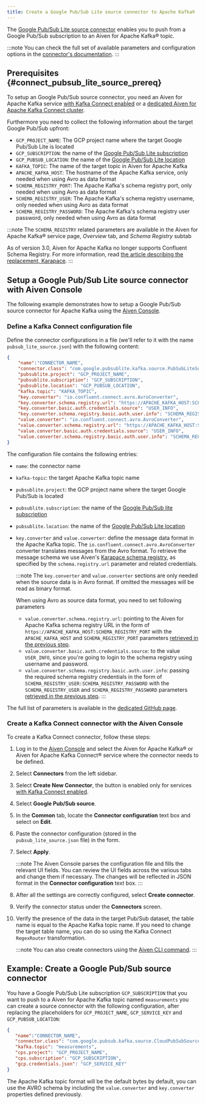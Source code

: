 ```yaml
---
title: Create a Google Pub/Sub Lite source connector to Apache Kafka®
---
```


The [Google Pub/Sub Lite source
connector](https://github.com/googleapis/java-pubsub-group-kafka-connector/)
enables you to push from a Google Pub/Sub subscription to an Aiven for
Apache Kafka® topic.

:::note
You can check the full set of available parameters and configuration
options in the [connector's
documentation](https://github.com/googleapis/java-pubsub-group-kafka-connector/).
:::

## Prerequisites {#connect_pubsub_lite_source_prereq}

To setup an Google Pub/Sub source connector, you need an Aiven for
Apache Kafka service
[with Kafka Connect enabled](enable-connect) or a
[dedicated Aiven for Apache Kafka Connect cluster](/docs/products/kafka/kafka-connect/get-started#apache_kafka_connect_dedicated_cluster).

Furthermore you need to collect the following information about the
target Google Pub/Sub upfront:

-   `GCP_PROJECT_NAME`: The GCP project name where the target Google
    Pub/Sub Lite is located
-   `GCP_SUBSCRIPTION`: the name of the [Google Pub/Sub Lite
    subscription](https://cloud.google.com/pubsub/docs/create-subscription)
-   `GCP_PUBSUB_LOCATION`: the name of the [Google Pub/Sub Lite
    location](https://cloud.google.com/pubsub/lite/docs/locations)
-   `KAFKA_TOPIC`: The name of the target topic in Aiven for Apache
    Kafka
-   `APACHE_KAFKA_HOST`: The hostname of the Apache Kafka service, only
    needed when using Avro as data format
-   `SCHEMA_REGISTRY_PORT`: The Apache Kafka's schema registry port,
    only needed when using Avro as data format
-   `SCHEMA_REGISTRY_USER`: The Apache Kafka's schema registry
    username, only needed when using Avro as data format
-   `SCHEMA_REGISTRY_PASSWORD`: The Apache Kafka's schema registry user
    password, only needed when using Avro as data format

:::note
The `SCHEMA_REGISTRY` related parameters are available in the Aiven for
Apache Kafka® service page, *Overview* tab, and *Schema Registry* subtab

As of version 3.0, Aiven for Apache Kafka no longer supports Confluent
Schema Registry. For more information, read [the article describing the
replacement, Karapace](https://aiven.io/docs/products/kafka/karapace).
:::

## Setup a Google Pub/Sub Lite source connector with Aiven Console

The following example demonstrates how to setup a Google Pub/Sub source
connector for Apache Kafka using the [Aiven
Console](https://console.aiven.io/).

### Define a Kafka Connect configuration file

Define the connector configurations in a file (we'll refer to it with
the name `pubsub_lite_source.json`) with the following content:

``` json
{
    "name":"CONNECTOR_NAME",
    "connector.class": "com.google.pubsublite.kafka.source.PubSubLiteSourceConnector",
    "pubsublite.project": "GCP_PROJECT_NAME",
    "pubsublite.subscription": "GCP_SUBSCRIPTION",
    "pubsublite.location": "GCP_PUBSUB_LOCATION",
    "kafka.topic": "KAFKA_TOPIC",
    "key.converter": "io.confluent.connect.avro.AvroConverter",
    "key.converter.schema.registry.url": "https://APACHE_KAFKA_HOST:SCHEMA_REGISTRY_PORT",
    "key.converter.basic.auth.credentials.source": "USER_INFO",
    "key.converter.schema.registry.basic.auth.user.info": "SCHEMA_REGISTRY_USER:SCHEMA_REGISTRY_PASSWORD",
    "value.converter": "io.confluent.connect.avro.AvroConverter",
    "value.converter.schema.registry.url": "https://APACHE_KAFKA_HOST:SCHEMA_REGISTRY_PORT",
    "value.converter.basic.auth.credentials.source": "USER_INFO",
    "value.converter.schema.registry.basic.auth.user.info": "SCHEMA_REGISTRY_USER:SCHEMA_REGISTRY_PASSWORD"
}
```

The configuration file contains the following entries:

-   `name`: the connector name

-   `kafka-topic`: the target Apache Kafka topic name

-   `pubsublite.project`: the GCP project name where the target Google
    Pub/Sub is located

-   `pubsublite.subscription`: the name of the [Google Pub/Sub lite
    subscription](https://cloud.google.com/pubsub/docs/create-subscription)

-   `pubsublite.location`: the name of the [Google Pub/Sub Lite
    location](https://cloud.google.com/pubsub/lite/docs/locations)

-   `key.converter` and `value.converter`: define the message data
    format in the Apache Kafka topic. The
    `io.confluent.connect.avro.AvroConverter` converter translates
    messages from the Avro format. To retrieve the message schema we use
    Aiven's [Karapace schema
    registry](https://github.com/aiven/karapace), as specified by the
    `schema.registry.url` parameter and related credentials.

    :::note
    The `key.converter` and `value.converter` sections are only needed
    when the source data is in Avro format. If omitted the messages will
    be read as binary format.

    When using Avro as source data format, you need to set following
    parameters

    -   `value.converter.schema.registry.url`: pointing to the Aiven for
        Apache Kafka schema registry URL in the form of
        `https://APACHE_KAFKA_HOST:SCHEMA_REGISTRY_PORT` with the
        `APACHE_KAFKA_HOST` and `SCHEMA_REGISTRY_PORT` parameters
        [retrieved in the previous step](/docs/products/kafka/kafka-connect/howto/gcp-pubsub-lite-source#connect_pubsub_lite_source_prereq).
    -   `value.converter.basic.auth.credentials.source`: to the value
        `USER_INFO`, since you're going to login to the schema registry
        using username and password.
    -   `value.converter.schema.registry.basic.auth.user.info`: passing
        the required schema registry credentials in the form of
        `SCHEMA_REGISTRY_USER:SCHEMA_REGISTRY_PASSWORD` with the
        `SCHEMA_REGISTRY_USER` and `SCHEMA_REGISTRY_PASSWORD` parameters
        [retrieved in the previous step](/docs/products/kafka/kafka-connect/howto/gcp-pubsub-lite-source#connect_pubsub_lite_source_prereq).
    :::

The full list of parameters is available in the [dedicated GitHub
page](https://github.com/googleapis/java-pubsub-group-kafka-connector/).

### Create a Kafka Connect connector with the Aiven Console

To create a Kafka Connect connector, follow these steps:

1.  Log in to the [Aiven Console](https://console.aiven.io/) and select
    the Aiven for Apache Kafka® or Aiven for Apache Kafka Connect®
    service where the connector needs to be defined.

2.  Select **Connectors** from the left sidebar.

3.  Select **Create New Connector**, the button is enabled only for
    services
    [with Kafka Connect enabled](enable-connect).

4.  Select **Google Pub/Sub source**.

5.  In the **Common** tab, locate the **Connector configuration** text
    box and select on **Edit**.

6.  Paste the connector configuration (stored in the
    `pubsub_lite_source.json` file) in the form.

7.  Select **Apply**.

    :::note
    The Aiven Console parses the configuration file and fills the
    relevant UI fields. You can review the UI fields across the various
    tabs and change them if necessary. The changes will be reflected in
    JSON format in the **Connector configuration** text box.
    :::

8.  After all the settings are correctly configured, select **Create
    connector**.

9.  Verify the connector status under the **Connectors** screen.

10. Verify the presence of the data in the target Pub/Sub dataset, the
    table name is equal to the Apache Kafka topic name. If you need to
    change the target table name, you can do so using the Kafka Connect
    `RegexRouter` transformation.

    :::note
    You can also create connectors using the
    [Aiven CLI command](/docs/tools/cli/service/connector).
    :::

## Example: Create a Google Pub/Sub source connector

You have a Google Pub/Sub Lite subscription `GCP_SUBSCRIPTION` that you
want to push to a Aiven for Apache Kafka topic named `measurements` you
can create a source connector with the following configuration, after
replacing the placeholders for `GCP_PROJECT_NAME`, `GCP_SERVICE_KEY` and
`GCP_PUBSUB_LOCATION`:

``` json
{
   "name":"CONNECTOR_NAME",
   "connector.class": "com.google.pubsub.kafka.source.CloudPubSubSourceConnector",
   "kafka.topic": "measurements",
   "cps.project": "GCP_PROJECT_NAME",
   "cps.subscription": "GCP_SUBSCRIPTION",
   "gcp.credentials.json": "GCP_SERVICE_KEY"
}
```

The Apache Kafka topic format will be the default bytes by default, you
can use the AVRO schema by including the `value.converter` and
`key.converter` properties defined previously.
